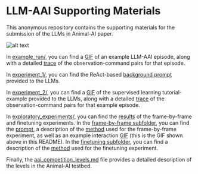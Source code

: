 # LLM-AAI Supporting Materials
This anonymous repository contains the supporting materials for the submission of the LLMs in Animal-AI paper.

![alt text](exploratory_experiments/frame_by_frame/example_run_arena_01_06_02.gif)

In [example_run/](example_run/), you can find a [GIF](example_run/run.gif) of an example LLM-AAI episode, along with a detailed [trace](example_run/run.md) of the observation-command pairs for that episode.

In [experiment_1/](experiment_1/), you can find the ReAct-based [background prompt](experiment_1/prompt.md) provided to the LLMs.

In [experiment_2/](experiment_2/), you can find a [GIF](experiment_2/prompt.gif) of the supervised learning tutorial-example provided to the LLMs, along with a detailed [trace](experiment_2/prompt.md) of the observation-command pairs for that example episode.

In [exploratory_experiments/](exploratory_experiments/), you can find the [results](exploratory_experiments/results.md) of the frame-by-frame and finetuning experiments. In the [frame-by-frame subfolder](exploratory_experiments/frame_by_frame/), you can find the [prompt](exploratory_experiments/frame_by_frame/prompt.md), a description of the [method](exploratory_experiments/frame_by_frame/method.md) used for the frame-by-frame experiment, as well as an example interaction [GIF](exploratory_experiments/frame_by_frame/example_run_arena_01_06_02.gif) (this is the GIF shown above in this README). In the [finetuning subfolder](exploratory_experiments/finetuning/), you can find a description of the [method](exploratory_experiments/finetuning/method.md) used for the finetuning experiment. 

Finally, the [aai_competition_levels.md](aai_competition_levels.md) file provides a detailed description of the levels in the Animal-AI testbed.